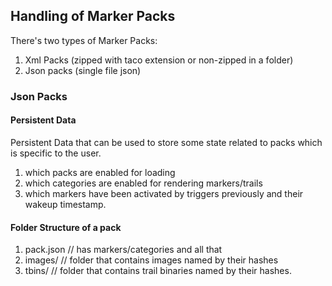 ## Handling of Marker Packs

There's two types of Marker Packs:
1. Xml Packs (zipped with taco extension or non-zipped in a folder)
2. Json packs (single file json)

### Json Packs
#### Persistent Data
Persistent Data that can be used to store some state related to packs which is specific to the user.
1. which packs are enabled for loading
2. which categories are enabled for rendering markers/trails
3. which markers have been activated by triggers previously and their wakeup timestamp.

#### Folder Structure of a pack
1. pack.json // has markers/categories and all that
2. images/   // folder that contains images named by their hashes
3. tbins/    // folder that contains trail binaries named by their hashes.

